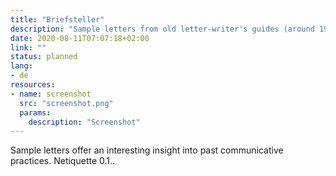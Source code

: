 ```yaml
---
title: "Briefsteller"
description: "Sample letters from old letter-writer's guides (around 1900)"
date: 2020-08-11T07:07:18+02:00
link: ""
status: planned
lang:
- de
resources:
- name: screenshot
  src: "screenshot.png"
  params:
    description: "Screenshot"
---
```

Sample letters offer an interesting insight into past communicative practices.
Netiquette 0.1..
